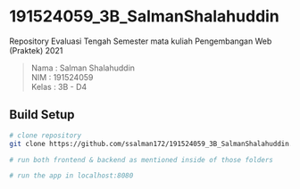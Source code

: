 # 191524059_3B_SalmanShalahuddin
Repository Evaluasi Tengah Semester mata kuliah Pengembangan Web (Praktek) 2021
> Nama  : Salman Shalahuddin <br>
> NIM   : 191524059 <br>
> Kelas : 3B - D4

## Build Setup

``` bash
# clone repository
git clone https://github.com/ssalman172/191524059_3B_SalmanShalahuddin.git

# run both frontend & backend as mentioned inside of those folders

# run the app in localhost:8080
```
